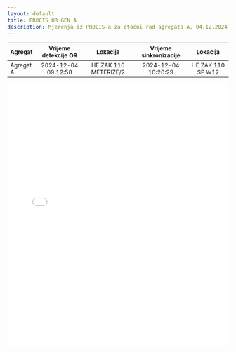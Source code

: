 ```yaml
---
layout: default
title: PROCIS OR GEN A
description: Mjerenja iz PROCIS-a za otočni rad agregata A, 04.12.2024. u HE Zakučac
---
```


<style scoped>
table {
  font-size: 13px;
}
</style>

| Agregat | Vrijeme detekcije OR |  Lokacija             | Vrijeme sinkronizacije | Lokacija          |
| :------ | :------------------: | :------------------:  | :---------------------:|:-----------------:|
|Agregat A| 2024-12-04 09:12:58  | HE ZAK 110 METERIZE/2 | 2024-12-04 10:20:29    | HE ZAK 110 SP W12 |


<div class="wide-graph">
    <iframe src="{{ site.baseurl }}/ket-or/procis-or-gen-a.html" width="100%" height="600px" frameborder="0"></iframe>
</div>